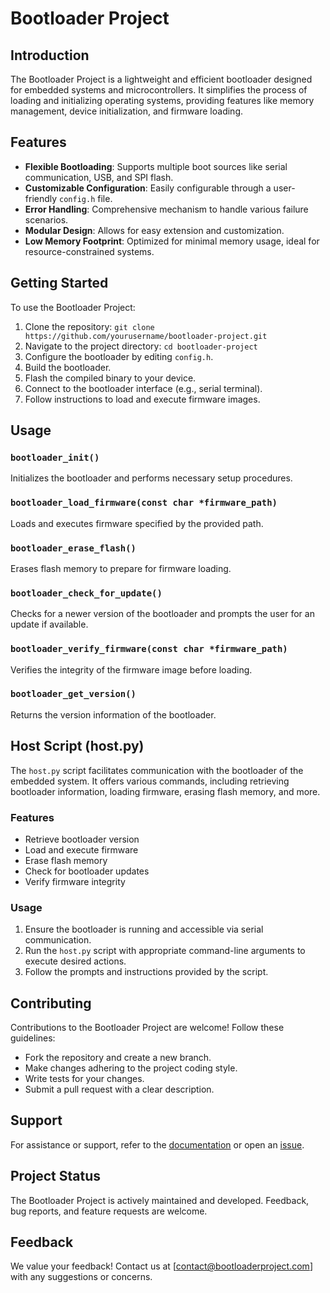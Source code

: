 # Bootloader Project

## Introduction

The Bootloader Project is a lightweight and efficient bootloader designed for embedded systems and microcontrollers. It simplifies the process of loading and initializing operating systems, providing features like memory management, device initialization, and firmware loading.

## Features

- **Flexible Bootloading**: Supports multiple boot sources like serial communication, USB, and SPI flash.
- **Customizable Configuration**: Easily configurable through a user-friendly `config.h` file.
- **Error Handling**: Comprehensive mechanism to handle various failure scenarios.
- **Modular Design**: Allows for easy extension and customization.
- **Low Memory Footprint**: Optimized for minimal memory usage, ideal for resource-constrained systems.

## Getting Started

To use the Bootloader Project:

1. Clone the repository: `git clone https://github.com/yourusername/bootloader-project.git`
2. Navigate to the project directory: `cd bootloader-project`
3. Configure the bootloader by editing `config.h`.
4. Build the bootloader.
5. Flash the compiled binary to your device.
6. Connect to the bootloader interface (e.g., serial terminal).
7. Follow instructions to load and execute firmware images.

## Usage

### `bootloader_init()`

Initializes the bootloader and performs necessary setup procedures.

### `bootloader_load_firmware(const char *firmware_path)`

Loads and executes firmware specified by the provided path.

### `bootloader_erase_flash()`

Erases flash memory to prepare for firmware loading.

### `bootloader_check_for_update()`

Checks for a newer version of the bootloader and prompts the user for an update if available.

### `bootloader_verify_firmware(const char *firmware_path)`

Verifies the integrity of the firmware image before loading.

### `bootloader_get_version()`

Returns the version information of the bootloader.

## Host Script (host.py)

The `host.py` script facilitates communication with the bootloader of the embedded system. It offers various commands, including retrieving bootloader information, loading firmware, erasing flash memory, and more.

### Features

- Retrieve bootloader version
- Load and execute firmware
- Erase flash memory
- Check for bootloader updates
- Verify firmware integrity

### Usage

1. Ensure the bootloader is running and accessible via serial communication.
2. Run the `host.py` script with appropriate command-line arguments to execute desired actions.
3. Follow the prompts and instructions provided by the script.

## Contributing

Contributions to the Bootloader Project are welcome! Follow these guidelines:

- Fork the repository and create a new branch.
- Make changes adhering to the project coding style.
- Write tests for your changes.
- Submit a pull request with a clear description.

## Support

For assistance or support, refer to the [documentation](https://github.com/yourusername/bootloader-project/wiki) or open an [issue](https://github.com/yourusername/bootloader-project/issues).

## Project Status

The Bootloader Project is actively maintained and developed. Feedback, bug reports, and feature requests are welcome.

## Feedback

We value your feedback! Contact us at [contact@bootloaderproject.com] with any suggestions or concerns.
